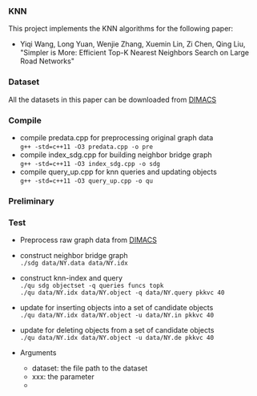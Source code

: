 ### KNN
This project implements the KNN algorithms for the following paper:
* Yiqi Wang, Long Yuan,  Wenjie Zhang, Xuemin Lin, Zi Chen, Qing Liu, "Simpler is More: Efficient Top-K Nearest Neighbors Search on Large Road Networks"

### Dataset

All the datasets in this paper can be downloaded from [DIMACS](http://www.diag.uniroma1.it/~challenge9/download.shtml)

### Compile

* compile predata.cpp for preprocessing original graph data <br>
  `g++ -std=c++11 -O3 predata.cpp -o pre`
* compile index_sdg.cpp for building neighbor bridge graph <br>
  `g++ -std=c++11 -O3 index_sdg.cpp -o sdg`
* compile query_up.cpp for knn queries and updating objects <br>
  `g++ -std=c++11 -O3 query_up.cpp -o qu` 

### Preliminary

### Test
* Preprocess raw graph data from [DIMACS](http://www.diag.uniroma1.it/~challenge9/download.shtml)
  
* construct neighbor bridge graph <br>
  `./sdg data/NY.data data/NY.idx`
  
* construct knn-index and query <br>
  `./qu sdg objectset -q queries funcs topk` <br>
  `./qu data/NY.idx data/NY.object -q data/NY.query pkkvc 40`
  
* update for inserting objects into a set of candidate objects <br>
  `./qu data/NY.idx data/NY.object -u data/NY.in pkkvc 40`
  
* update for deleting objects from a set of candidate objects <br>
  `./qu data/NY.idx data/NY.object -u data/NY.de pkkvc 40`

* Arguments
  * dataset: the file path to the dataset
  * xxx: the parameter
  * 

